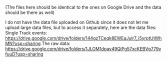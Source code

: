 (The files here should be identical to the ones on Google Drive and the data should be there as well)

I do not have the data file uploaded on Github since it does not let me upload large data files, but to access it separately, here are the data files:
Single Track events: https://drive.google.com/drive/folders/144gzTCeqk8EWEaJulr7_j5yrptUtWhMN?usp=sharing
The raw data: https://drive.google.com/drive/folders/1JLOM1dpav49QiPg57xcKEBVp779vfuuD?usp=sharing
